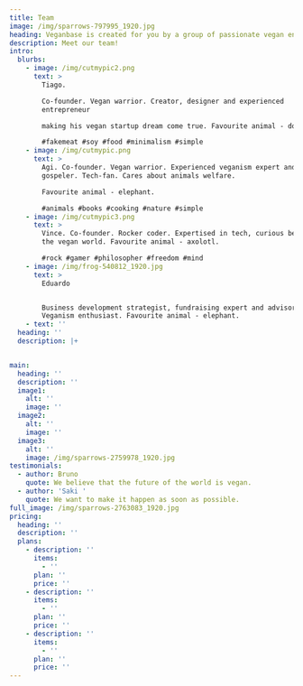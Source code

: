 ```yaml
---
title: Team
image: /img/sparrows-797995_1920.jpg
heading: Veganbase is created for you by a group of passionate vegan enthusiasts
description: Meet our team!
intro:
  blurbs:
    - image: /img/cutmypic2.png
      text: >
        Tiago.

        Co-founder. Vegan warrior. Creator, designer and experienced
        entrepreneur

        making his vegan startup dream come true. Favourite animal - donkey.

        #fakemeat #soy #food #minimalism #simple
    - image: /img/cutmypic.png
      text: >
        Agi. Co-founder. Vegan warrior. Experienced veganism expert and
        gospeler. Tech-fan. Cares about animals welfare. 

        Favourite animal - elephant. 

        #animals #books #cooking #nature #simple
    - image: /img/cutmypic3.png
      text: >
        Vince. Co-founder. Rocker coder. Expertised in tech, curious beginner in
        the vegan world. Favourite animal - axolotl.

        #rock #gamer #philosopher #freedom #mind
    - image: /img/frog-540812_1920.jpg
      text: >
        Eduardo 


        Business development strategist, fundraising expert and advisor.
        Veganism enthusiast. Favourite animal - elephant. 
    - text: ''
  heading: ''
  description: |+


main:
  heading: ''
  description: ''
  image1:
    alt: ''
    image: ''
  image2:
    alt: ''
    image: ''
  image3:
    alt: ''
    image: /img/sparrows-2759978_1920.jpg
testimonials:
  - author: Bruno
    quote: We believe that the future of the world is vegan.
  - author: 'Saki '
    quote: We want to make it happen as soon as possible.
full_image: /img/sparrows-2763083_1920.jpg
pricing:
  heading: ''
  description: ''
  plans:
    - description: ''
      items:
        - ''
      plan: ''
      price: ''
    - description: ''
      items:
        - ''
      plan: ''
      price: ''
    - description: ''
      items:
        - ''
      plan: ''
      price: ''
---
```


